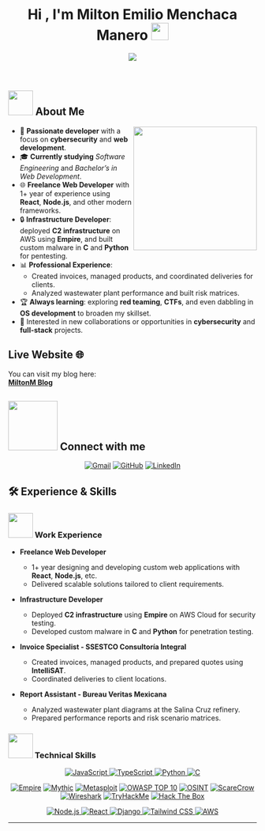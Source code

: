 

<h1 align="center">Hi , I'm Milton Emilio Menchaca Manero <img src="https://media.giphy.com/media/hvRJCLFzcasrR4ia7z/giphy.gif" width="35"></h1> 
<p align="center">
  <!-- Customize the text here to match your interests/roles -->
  <a href="https://github.com/DenverCoder1/readme-typing-svg">
    <img src="https://readme-typing-svg.herokuapp.com?font=Time+New+Roman&color=%23C8BE25&size=25&center=true&vCenter=true&width=600&height=100&lines=Freelance+Web+Developer;Cybersecurity+Enthusiast;Infrastructure+Developer;Red+Teaming+and+Pentesting;Always+learning+new+things">
  </a>
</p>

<br>


## <picture><img src="https://github.com/7oSkaaa/7oSkaaa/blob/main/Images/about_me.gif?raw=true" width="50px"></picture> About Me
<picture>
  <!-- Optionally replace or remove the image -->
  <img align="right" src="https://github.com/7oSkaaa/7oSkaaa/blob/main/Images/Right_Side.gif?raw=true" width="250px">
</picture>

- :wave: **Passionate developer** with a focus on **cybersecurity** and **web development**.  
- :mortar_board: **Currently studying** *Software Engineering* and *Bachelor’s in Web Development*.  
- :globe_with_meridians: **Freelance Web Developer** with 1+ year of experience using **React**, **Node.js**, and other modern frameworks.  
- :lock: **Infrastructure Developer**: deployed **C2 infrastructure** on AWS using **Empire**, and built custom malware in **C** and **Python** for pentesting.  
- :bar_chart: **Professional Experience**:  
  - Created invoices, managed products, and coordinated deliveries for clients.  
  - Analyzed wastewater plant performance and built risk matrices.  
- :trophy: **Always learning**: exploring **red teaming**, **CTFs**, and even dabbling in **OS development** to broaden my skillset.  
- :eyes: Interested in new collaborations or opportunities in **cybersecurity** and **full-stack** projects.
## Live Website 🌐  
You can visit my blog here:  
 **[MiltonM Blog](https://miltonmenchaca.github.io/MiltonM.github.io/)**  

## <picture><img src="https://github.com/7oSkaaa/7oSkaaa/blob/main/Images/Connect-with-me.gif?raw=true" width="100px"></picture> Connect with me

<p align="center">
  <!-- Replace these links with your actual socials -->
  <a href="mailto:youremail@example.com"><img src="https://img.shields.io/badge/gmail-%23EA4335.svg?style=plastic&logo=gmail&logoColor=white" alt="Gmail"/></a>
  <a href="https://github.com/memenchac"><img src="https://img.shields.io/badge/github-%23181717.svg?style=plastic&logo=github&logoColor=white" alt="GitHub"/></a>
  <a href="https://www.linkedin.com/in/your-linkedin/"><img src="https://img.shields.io/badge/linkedin-%230A66C2.svg?style=plastic&logo=linkedin&logoColor=white" alt="LinkedIn"/></a>
</p>


## 🛠️ Experience & Skills

### <picture><img src="https://github.com/7oSkaaa/7oSkaaa/blob/main/Images/Front_End.gif?raw=true" width="50px"></picture> Work Experience

- **Freelance Web Developer**  
  - 1+ year designing and developing custom web applications with **React**, **Node.js**, etc.  
  - Delivered scalable solutions tailored to client requirements.

- **Infrastructure Developer**  
  - Deployed **C2 infrastructure** using **Empire** on AWS Cloud for security testing.  
  - Developed custom malware in **C** and **Python** for penetration testing.

- **Invoice Specialist - SSESTCO Consultoría Integral**  
  - Created invoices, managed products, and prepared quotes using **IntelliSAT**.  
  - Coordinated deliveries to client locations.

- **Report Assistant - Bureau Veritas Mexicana**  
  - Analyzed wastewater plant diagrams at the Salina Cruz refinery.  
  - Prepared performance reports and risk scenario matrices.


### <picture><img src="https://github.com/7oSkaaa/7oSkaaa/blob/main/Images/Programming_Languages.gif?raw=true" width="50px"></picture> Technical Skills

<p align="center">
  <!-- Programming Languages -->
  <a href="https://developer.mozilla.org/en-US/docs/Web/JavaScript" target="_blank">
    <img alt="JavaScript" src="https://img.shields.io/badge/JavaScript-%23F7DF1E.svg?style=plastic&logo=javascript&logoColor=black">
  </a>
  <a href="https://www.typescriptlang.org" target="_blank">
    <img alt="TypeScript" src="https://img.shields.io/badge/TypeScript-%23007ACC.svg?style=plastic&logo=typescript&logoColor=white">
  </a>
  <a href="https://www.python.org" target="_blank">
    <img alt="Python" src="https://img.shields.io/badge/Python-%2314354C.svg?style=plastic&logo=python&logoColor=white">
  </a>
  <a href="https://www.cprogramming.com/" target="_blank"> 
    <img alt="C" src="https://img.shields.io/badge/C-%232370ED.svg?style=plastic&logo=c&logoColor=white">
  </a>
</p>

<p align="center">
  <!-- Cybersecurity Tools -->
  <a href="#"><img alt="Empire" src="https://img.shields.io/badge/Empire-2B2B2B.svg?style=plastic&logo=data:image/png;base64,iVBORw0KGgo..."/></a>
  <a href="#"><img alt="Mythic" src="https://img.shields.io/badge/Mythic-2B2B2B.svg?style=plastic&logo=data:image/png;base64,iVBORw0KGgo..."/></a>
  <a href="#"><img alt="Metasploit" src="https://img.shields.io/badge/Metasploit-2B2B2B.svg?style=plastic&logo=Meta&logoColor=white"/></a>
  <a href="#"><img alt="OWASP TOP 10" src="https://img.shields.io/badge/OWASP%20TOP%2010-000000.svg?style=plastic&logo=owasp&logoColor=white"></a>
  <a href="#"><img alt="OSINT" src="https://img.shields.io/badge/OSINT-000000.svg?style=plastic&logo=opsgenie&logoColor=white"></a>
  <a href="#"><img alt="ScareCrow" src="https://img.shields.io/badge/ScareCrow-000000.svg?style=plastic&logo=github"></a>
  <a href="#"><img alt="Wireshark" src="https://img.shields.io/badge/Wireshark-1679A7.svg?style=plastic&logo=wireshark&logoColor=white"></a>
  <!-- CTF Tools -->
  <a href="https://tryhackme.com" target="_blank"><img alt="TryHackMe" src="https://img.shields.io/badge/TryHackMe-%23212C42.svg?style=plastic&logo=tryhackme&logoColor=white"></a>
  <a href="https://www.hackthebox.com" target="_blank"><img alt="Hack The Box" src="https://img.shields.io/badge/Hack%20The%20Box-3CB371.svg?style=plastic&logo=hackthebox&logoColor=white"></a>
</p>

<p align="center">
  <!-- Web Development & Cloud -->
  <a href="https://nodejs.org" target="_blank">
    <img alt="Node.js" src="https://img.shields.io/badge/Node.js-6DA55F.svg?style=plastic&logo=node.js&logoColor=white">
  </a>
  <a href="https://reactjs.org" target="_blank">
    <img alt="React" src="https://img.shields.io/badge/React-%2361DAFB.svg?style=plastic&logo=react&logoColor=black">
  </a>
  <a href="https://www.djangoproject.com" target="_blank">
    <img alt="Django" src="https://img.shields.io/badge/Django-%23092E20.svg?style=plastic&logo=django&logoColor=white">
  </a>
  <a href="https://tailwindcss.com" target="_blank">
    <img alt="Tailwind CSS" src="https://img.shields.io/badge/Tailwind_CSS-38B2AC.svg?style=plastic&logo=tailwind-css&logoColor=white">
  </a>
  <a href="https://aws.amazon.com" target="_blank">
    <img alt="AWS" src="https://img.shields.io/badge/AWS-%23FF9900.svg?style=plastic&logo=amazon-aws&logoColor=white">
  </a>
</p>

---
